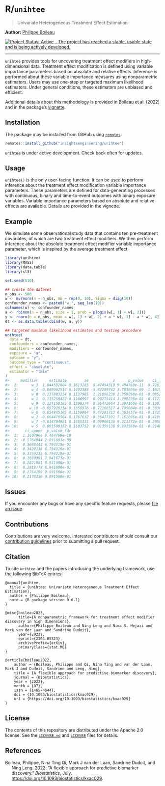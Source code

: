 
<!-- README.md is generated from README.Rmd. Please edit that file -->

# R/`unihtee`

> Univariate Heterogeneous Treatment Effect Estimation

**Author:** [Philippe Boileau](https://pboileau.ca/)

<!-- badges: start -->

[![Project Status: Active – The project has reached a stable, usable
state and is being actively
developed.](https://www.repostatus.org/badges/latest/active.svg)](https://www.repostatus.org/#active)
<!-- badges: end -->

------------------------------------------------------------------------

`unihtee` provides tools for uncovering treatment effect modifiers in
high-dimensional data. Treatment effect modification is defined using
variable importance parameters based on absolute and relative effects.
Inference is performed about these variable importance measures using
nonparametric estimators. Users may use one-step or targeted maximum
likelihood estimators. Under general conditions, these estimators are
unbiased and efficient.

Additional details about this methodology is provided in Boileau et al.
(2022) and in the package’s
[vignette](https://insightsengineering.github.io/unihtee/main/articles/using-unihtee.html).

## Installation

The package may be installed from GitHub using
[`remotes`](https://CRAN.R-project.org/package=remotes):

``` r
remotes::install_github("insightsengineering/unihtee")
```

`unihtee` is under active development. Check back often for updates.

## Usage

`unihtee()` is the only user-facing function. It can be used to perform
inference about the treatment effect modification variable importance
parameters. These parameters are defined for data-generating processes
with continuous, binary and time-to-event outcomes with binary exposure
variables. Variable importance parameters based on absolute and relative
effects are available. Details are provided in the vignette.

## Example

We simulate some observational study data that contains ten
pre-treatment covariates, of which are two treatment effect modifiers.
We then perform inference about the absolute treatment effect modifier
variable importance parameter, which is inspired by the average
treatment effect.

``` r
library(unihtee)
library(MASS)
library(data.table)
library(sl3)

set.seed(510)

## create the dataset
n_obs <- 500
w <- mvrnorm(n = n_obs, mu = rep(0, 10), Sigma = diag(10))
confounder_names <- paste0("w_", seq_len(10))
colnames(w) <- confounder_names
a <- rbinom(n = n_obs, size = 1, prob = plogis(w[, 1] + w[, 2]))
y <- rnorm(n = n_obs, mean = w[, 1] + w[, 2] + a * w[, 3] - a * w[, 4])
dt <- as.data.table(cbind(w, a, y))

## targeted maximum likelihood estimates and testing procedure
unihtee(
  data = dt,
  confounders = confounder_names,
  modifiers = confounder_names,
  exposure = "a",
  outcome = "y",
  outcome_type = "continuous",
  effect = "absolute",
  estimator = "tmle"
)
#>     modifier     estimate        se           z      p_value    ci_lower
#>  1:      w_3  1.044592804 0.1613285  6.47494319 9.484769e-11  0.72838896
#>  2:      w_4 -0.869002514 0.1492388 -5.82289742 5.783606e-09 -1.16151066
#>  3:      w_8  0.137803254 0.1137965  1.21096238 2.259098e-01 -0.08523784
#>  4:      w_1  0.115258422 0.1160997  0.99275414 3.208298e-01 -0.11229692
#>  5:      w_9  0.124150185 0.1300374  0.95472664 3.397160e-01 -0.13072315
#>  6:     w_10 -0.097928234 0.1356976 -0.72166517 4.705004e-01 -0.36389554
#>  7:      w_6  0.054845105 0.1159964  0.47281713 6.363437e-01 -0.17250792
#>  8:      w_2 -0.064478504 0.1767632 -0.36477331 7.152806e-01 -0.41093441
#>  9:      w_7 -0.014704981 0.1485331 -0.09900136 9.211372e-01 -0.30582989
#> 10:      w_5  0.001500152 0.1103752  0.01359138 9.891560e-01 -0.21483526
#>       ci_upper  p_value_fdr
#>  1:  1.3607966 9.484769e-10
#>  2: -0.5764944 2.891803e-08
#>  3:  0.3608444 6.794319e-01
#>  4:  0.3428138 6.794319e-01
#>  5:  0.3790235 6.794319e-01
#>  6:  0.1680391 7.841673e-01
#>  7:  0.2821981 8.941008e-01
#>  8:  0.2819774 8.941008e-01
#>  9:  0.2764199 9.891560e-01
#> 10:  0.2178356 9.891560e-01
```

## Issues

If you encounter any bugs or have any specific feature requests, please
[file an issue](https://github.com/insightsengineering/unihtee/issues).

## Contributions

Contributions are very welcome. Interested contributors should consult
our [contribution
guidelines](https://github.com/insightsengineering/unihtee/blob/master/.github/CONTRIBUTING.md)
prior to submitting a pull request.

## Citation

To cite `unihtee` and the papers introducing the underlying framework,
use the following BibTeX entries:

    @manual{unihtee,
      title = {unihtee: Univariate Heterogeneous Treatment Effect Estimation},
      author = {Philippe Boileau},
      note = {R package version 0.0.1}
    }

    @misc{boileau2023,
          title={A nonparametric framework for treatment effect modifier discovery in high dimensions}, 
          author={Philippe Boileau and Ning Leng and Nima S. Hejazi and Mark van der Laan and Sandrine Dudoit},
          year={2023},
          eprint={2304.05323},
          archivePrefix={arXiv},
          primaryClass={stat.ME}
    }

    @article{boileau2022,
        author = {Boileau, Philippe and Qi, Nina Ting and van der Laan, Mark J and Dudoit, Sandrine and Leng, Ning},
        title = {A flexible approach for predictive biomarker discovery},
        journal = {Biostatistics},
        year = {2022},
        month = {07},
        issn = {1465-4644},
        doi = {10.1093/biostatistics/kxac029},
        url = {https://doi.org/10.1093/biostatistics/kxac029}
    }

## License

The contents of this repository are distributed under the Apache 2.0
license. See the
[`LICENSE.md`](https://github.com/insightsengineering/unihtee/blob/main/LICENSE.md)
and
[`LICENSE`](https://github.com/insightsengineering/unihtee/blob/main/LICENSE)
files for details.

## References

<div id="refs" class="references csl-bib-body hanging-indent">

<div id="ref-boileau2022" class="csl-entry">

Boileau, Philippe, Nina Ting Qi, Mark J van der Laan, Sandrine Dudoit,
and Ning Leng. 2022. “<span class="nocase">A flexible approach for
predictive biomarker discovery</span>.” *Biostatistics*, July.
<https://doi.org/10.1093/biostatistics/kxac029>.

</div>

</div>
